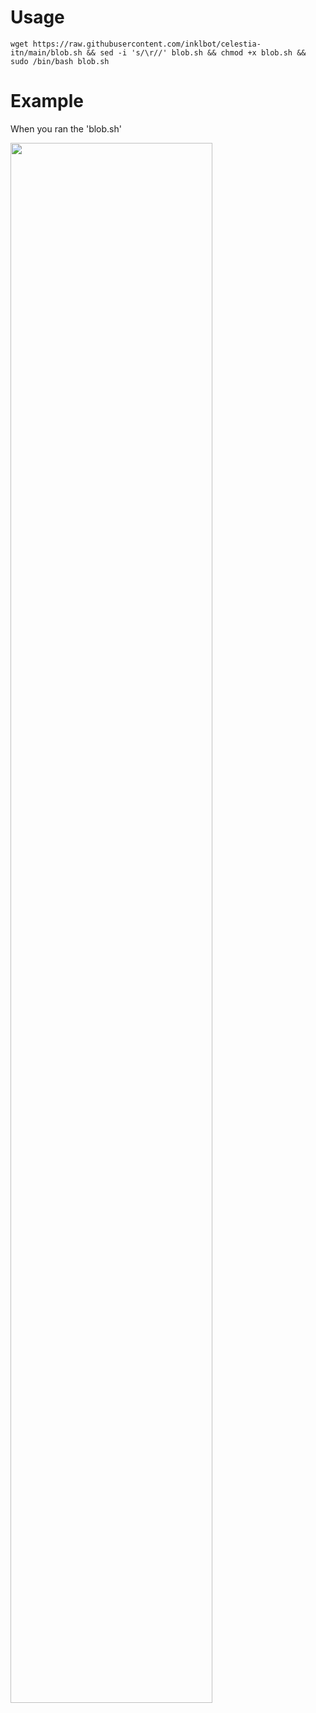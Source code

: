 # Usage

```
wget https://raw.githubusercontent.com/inklbot/celestia-itn/main/blob.sh && sed -i 's/\r//' blob.sh && chmod +x blob.sh && sudo /bin/bash blob.sh
```

# Example

When you ran the 'blob.sh'

<img width="80%" src="https://user-images.githubusercontent.com/31788091/228721887-aa92e50d-ae92-449a-923a-19917f8cebd7.PNG"/>


